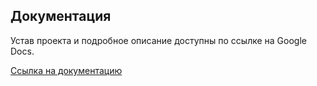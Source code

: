 ## Документация

Устав проекта и подробное описание доступны по ссылке на Google Docs.

[Ссылка на документацию](https://docs.google.com/document/d/1kWYCXhI9Es5Qz42yr0JAy6y0NLS9RN0A9fuZGYiRgww/edit?usp=sharing)